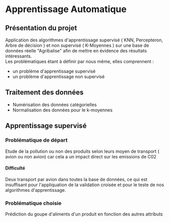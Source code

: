 # Apprentissage Automatique

## Présentation du projet
Application des algorithmes d'apprentissage supervisé ( KNN, Percepteron, Arbre de décision ) et non supervisé ( K-Moyennes ) sur une base de données réelle "Agribalise" afin de mettre en évidence des résultats intéressants.
</br>
Les problématiques étant à définir par nous même, elles comprennent : 
<ul>
         
  <li>  un problème d'apprentissage supervisé </li>
  <li>  un problème d'apprentissage non supervisé </li>
  </ul>

## Traitement des données
<ul>
         <li> Numérisation des données catégorielles </li>
         <li> Normalisation des données pour le k-moyennes </li>
</ul>

## Apprentissage supervisé 

### Problématique de départ 
Etude de la pollution ou non des produits selon leurs moyen de transport 
( avion ou non avion) car cela a un impact direct sur les emissions de C02
#### Difficulté 
Deux transport par avion dans toutes la base de données, ce qui est insuffisant pour l'appliquation de la validation croisée et pour le teste de nos algorithmes d'apprentissage.

### Problématique choisie
Prédiction du goupe d'aliments d'un produit en fonction des autres attributs

